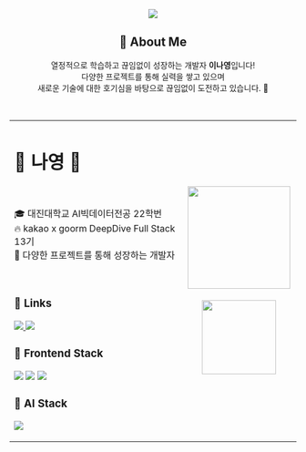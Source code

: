 <!-- 헤더 -->
<p align="center">
  <img src="https://capsule-render.vercel.app/api?type=waving&color=90EE90&fontColor=ffffff&section=header&text=Welcome!"/>
</p>

<!-- About Me -->
<h2 align="center">🌱 About Me</h2>
<p align="center">
  열정적으로 학습하고 끊임없이 성장하는 개발자 <strong>이나영</strong>입니다! <br/>
  다양한 프로젝트를 통해 실력을 쌓고 있으며 <br/>
  새로운 기술에 대한 호기심을 바탕으로 끊임없이 도전하고 있습니다.  🚀
</p>
<br/>

<!-- 좌우 2단 테이블 시작 -->
<div align="center">
  <table>
    <tr>
      <!-- 왼쪽: 소개 및 스택 -->
      <td align="left" width="60%">
        <h1>🐣 나영 🐣</h1>
        <br/>
        <!-- 간단 소개 -->
        <p>
          🎓 대진대학교 AI빅데이터전공 22학번 <br/>
          🔥 kakao x goorm DeepDive Full Stack 13기 <br/>
          🚀 다양한 프로젝트를 통해 성장하는 개발자
        </p>
        <br/>
        <!-- 링크 -->
        <h3>🔗 Links</h3>
        <p>
          <a href="https://github.com/lnylnylnylny" target="_blank">
            <img src="https://img.shields.io/badge/GitHub-181717?style=flat-square&logo=github&logoColor=white"/>
          </a>
          <a href="https://lnylnylnylny.tistory.com" target="_blank">
            <img src="https://img.shields.io/badge/Tistory-000000?style=flat-square&logo=tistory&logoColor=white"/>
          </a>
        </p>
        <!-- 스택 소개 -->
        <h3>🎨 Frontend Stack</h3>
        <p>
          <img src="https://img.shields.io/badge/React-61DAFB?style=flat-square&logo=react&logoColor=white"/>
          <img src="https://img.shields.io/badge/JavaScript-F7DF1E?style=flat-square&logo=javascript&logoColor=black"/>
          <img src="https://img.shields.io/badge/Vite-646CFF?style=flat-square&logo=vite&logoColor=white"/>
        </p>
        <h3>🧠 AI Stack</h3>
        <p>
          <img src="https://img.shields.io/badge/Python-3776AB?style=flat-square&logo=python&logoColor=white"/>
        </p>
      </td>
      <!-- 오른쪽: 깃허브 스탯 -->
      <td align="center" width="40%">
        <img src="https://github-readme-stats.vercel.app/api?username=lnylnylnylny&show_icons=true&theme=radical" height="180px"/>
        <br/><br/>
        <img src="https://github-readme-stats.vercel.app/api/top-langs/?username=lnylnylnylny&layout=compact&theme=radical" height="130px"/>
      </td>
    </tr>
  </table>
</div>


